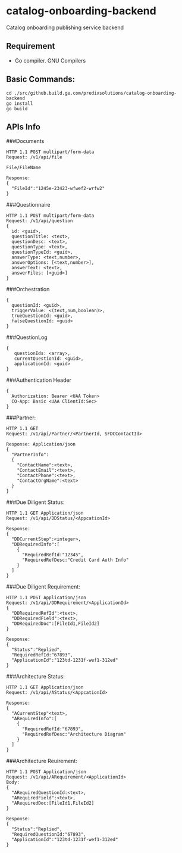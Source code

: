 # catalog-onboarding-backend
 Catalog onboarding publishing service backend

## Requirement
- Go compiler. GNU Compilers

## Basic Commands:
```
cd ./src/github.build.ge.com/predixsolutions/catalog-onboarding-backend
go install
go build
```

## APIs Info

###Documents
```
HTTP 1.1 POST multipart/form-data
Request: /v1/api/file

File/FileName

Response:
{
  "FileId":"1245e-23423-wfwef2-wrfw2"
}
```

###Questionnaire
```
HTTP 1.1 POST multipart/form-data
Request: /v1/api/question
{
  id: <guid>,
  questionTitle: <text>,
  questionDesc: <text>,
  questionType: <text>,
  questionTypeId: <guid>,
  answerType: <text,number>,
  answerOptions: [<text,number>],
  answerText: <text>,
  answerFiles: [<guid>]
}
```

###Orchestration
```
{
  questionId: <guid>,
  triggerValue: <(text,num,boolean)>,
  trueQuestionId: <guid>,
  falseQuestionId: <guid>
}
```

###QuestionLog
```
{
   questionIds: <array>,
   currentQuestionId: <guid>,
   applicationId: <guid>
}
```

###Authentication Header
```
{
  Authorization: Bearer <UAA Token>
  CO-App: Basic <UAA ClientId:Sec>
}
```

###Partner:
```
HTTP 1.1 GET
Request: /v1/api/Partner/<PartnerId, SFDCContactId>

Response: Application/json
{
  "PartnerInfo":
  {
    "ContactName":<text>,
    "ContactEmail":<text>,
    "ContactPhone":<text>,
    "ContactOrgName":<text>
  }
}
```

###Due Diligent Status:
```
HTTP 1.1 GET Application/json
Request: /v1/api/DDStatus/<AppcationId>

Response:
{
  "DDCurrentStep":<integer>,
  "DDRequiredInfo":[
    {
      "RequiredRefId:"12345",
      "RequiredRefDesc:"Credit Card Auth Info"
    }
  ]
}
```

###Due Diligent Requirement:
```
HTTP 1.1 POST Application/json
Request: /v1/api/DDRequirement/<ApplicationId>
{
  "DDRequiredRefId":<text>,
  "DDRequiredField":<text>,
  "DDRequiredDoc":[FileId1,FileId2]
}

Response:
{
  "Status":"Replied",
  "RequiredRefId:"67893",
  "ApplicationId":"123td-1231f-wef1-312ed"
}
```

###Architecture Status:
```
HTTP 1.1 GET Application/json
Request: /v1/api/AStatus/<AppcationId>

Response:
{
  "ACurrentStep"<text>,
  "ARequiredInfo":[
    {
      "RequiredRefId:"67893",
      "RequiredRefDesc:"Architecture Diagram"
    }
  ]
}
```

###Architecture Reuirement:
```
HTTP 1.1 POST Application/json
Request: /v1/api/ARequirement/<ApplicationId>
Body:
{
  "ARequiredQuestionId:<text>,
  "ARequiredField":<text>,
  "ARequiredDoc:[FileId1,FileId2]
} 

Response:
{
  "Status":"Replied",
  "RequiredQuestionId:"67893",
  "ApplicationId":"123td-1231f-wef1-312ed"
}
```
